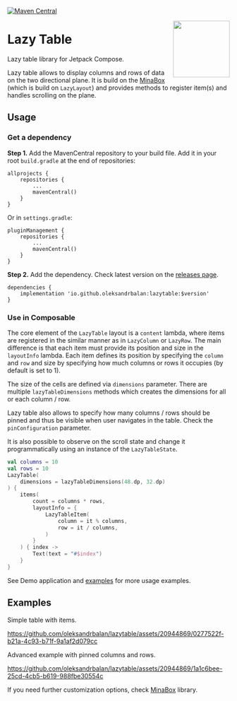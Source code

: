 [![Maven Central](https://img.shields.io/maven-central/v/io.github.oleksandrbalan/lazytable.svg?label=Maven%20Central)](https://central.sonatype.com/artifact/io.github.oleksandrbalan/lazytable)

<img align="right" width="128" src="https://github.com/oleksandrbalan/lazytable/assets/20944869/6f5eb021-78a7-4efe-84eb-5a79623d3185">

# Lazy Table

Lazy table library for Jetpack Compose.

Lazy table allows to display columns and rows of data on the two directional plane. It is build on the [MinaBox](https://github.com/oleksandrbalan/minabox) (which is build on `LazyLayout`) and provides methods to register item(s) and handles scrolling on the plane.

## Usage

### Get a dependency

**Step 1.** Add the MavenCentral repository to your build file.
Add it in your root `build.gradle` at the end of repositories:
```
allprojects {
    repositories {
        ...
        mavenCentral()
    }
}
```

Or in `settings.gradle`:
```
pluginManagement {
    repositories {
        ...
        mavenCentral()
    }
}
```

**Step 2.** Add the dependency.
Check latest version on the [releases page](https://github.com/oleksandrbalan/lazytable/releases).
```
dependencies {
    implementation 'io.github.oleksandrbalan:lazytable:$version'
}
```

### Use in Composable

The core element of the `LazyTable` layout is a `content` lambda, where items are registered in the similar manner as in `LazyColumn` or `LazyRow`. The main difference is that each item must provide its position and size in the `layoutInfo` lambda. Each item defines its position by specifying the `column` and `row` and size by specifying how much columns or rows it occupies (by default is set to 1).

The size of the cells are defined via `dimensions` parameter. There are multiple `lazyTableDimensions` methods which creates the dimensions for all or each column / row.

Lazy table also allows to specify how many columns / rows should be pinned and thus be visible when user navigates in the table. Check the `pinConfiguration` parameter.

It is also possible to observe on the scroll state and change it programmatically using an instance of the `LazyTableState`.

```kotlin
val columns = 10
val rows = 10
LazyTable(
    dimensions = lazyTableDimensions(48.dp, 32.dp)
) {
    items(
        count = columns * rows,
        layoutInfo = {
            LazyTableItem(
                column = it % columns,
                row = it / columns,
            )
        }
    ) { index ->
        Text(text = "#$index")
    }
}
```

See Demo application and [examples](demo/src/main/kotlin/eu/wewox/lazytable/screens) for more usage examples.

## Examples

Simple table with items.

https://github.com/oleksandrbalan/lazytable/assets/20944869/0277522f-b21a-4c93-b71f-9a1af2d079cc

Advanced example with pinned columns and rows. 

https://github.com/oleksandrbalan/lazytable/assets/20944869/1a1c6bee-25cd-4cb5-b619-988fbe30554c

If you need further customization options, check [MinaBox](https://github.com/oleksandrbalan/minabox) library.




